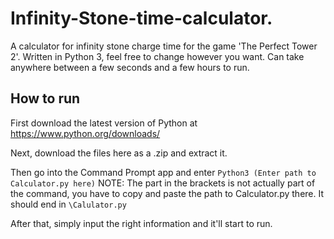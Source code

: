 # Infinity-Stone-time-calculator.

A calculator for infinity stone charge time for the game 'The Perfect Tower 2'. Written in Python 3, feel free to change however you want. Can take anywhere between a few seconds and a few hours to run.


## How to run
First download the latest version of Python at https://www.python.org/downloads/

Next, download the files here as a .zip and extract it.

Then go into the Command Prompt app and enter
`Python3 (Enter path to Calculator.py here)`
NOTE: The part in the brackets is not actually part of the command, you have to copy and paste the path to Calculator.py there. It should end in `\Calulator.py`  

After that, simply input the right information and it'll start to run.
